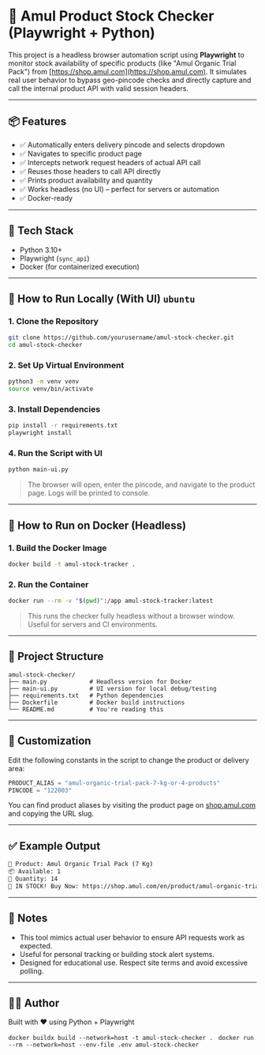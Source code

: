 # 🧀 Amul Product Stock Checker (Playwright + Python)

This project is a headless browser automation script using **Playwright** to monitor stock availability of specific products (like "Amul Organic Trial Pack") from [https://shop.amul.com](https://shop.amul.com). It simulates real user behavior to bypass geo-pincode checks and directly capture and call the internal product API with valid session headers.

---

## 📦 Features

- ✅ Automatically enters delivery pincode and selects dropdown
- ✅ Navigates to specific product page
- ✅ Intercepts network request headers of actual API call
- ✅ Reuses those headers to call API directly
- ✅ Prints product availability and quantity
- ✅ Works headless (no UI) – perfect for servers or automation
- ✅ Docker-ready

---

## 🧰 Tech Stack

- Python 3.10+
- Playwright (`sync_api`)
- Docker (for containerized execution)

---

## 🚀 How to Run Locally (With UI) ```ubuntu```

### 1. Clone the Repository

```bash
git clone https://github.com/yourusername/amul-stock-checker.git
cd amul-stock-checker
```

### 2. Set Up Virtual Environment

```bash
python3 -m venv venv
source venv/bin/activate
```

### 3. Install Dependencies

```bash
pip install -r requirements.txt
playwright install
```

### 4. Run the Script with UI

```bash
python main-ui.py
```

> The browser will open, enter the pincode, and navigate to the product page. Logs will be printed to console.

---

## 🐳 How to Run on Docker (Headless)

### 1. Build the Docker Image

```bash
docker build -t amul-stock-tracker .
```

### 2. Run the Container

```bash
docker run --rm -v "$(pwd)":/app amul-stock-tracker:latest 
```

> This runs the checker fully headless without a browser window. Useful for servers and CI environments.

---

## 📁 Project Structure

```
amul-stock-checker/
├── main.py            # Headless version for Docker
├── main-ui.py         # UI version for local debug/testing
├── requirements.txt   # Python dependencies
├── Dockerfile         # Docker build instructions
└── README.md          # You're reading this
```

---

## 🔧 Customization

Edit the following constants in the script to change the product or delivery area:

```python
PRODUCT_ALIAS = "amul-organic-trial-pack-7-kg-or-4-products"
PINCODE = "122003"
```

You can find product aliases by visiting the product page on [shop.amul.com](https://shop.amul.com) and copying the URL slug.

---

## ✅ Example Output

```bash
🧾 Product: Amul Organic Trial Pack (7 Kg)
📦 Available: 1
🔢 Quantity: 14
🚨 IN STOCK! Buy Now: https://shop.amul.com/en/product/amul-organic-trial-pack-7-kg-or-4-products
```

---

## 📌 Notes

- This tool mimics actual user behavior to ensure API requests work as expected.
- Useful for personal tracking or building stock alert systems.
- Designed for educational use. Respect site terms and avoid excessive polling.

---

## 🧑‍💻 Author

Built with ❤️ using Python + Playwright


```docker buildx build --network=host -t amul-stock-checker . ```
```docker run --rm --network=host --env-file .env amul-stock-checker ```